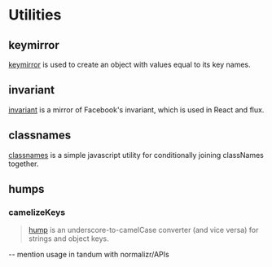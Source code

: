 
# Utilities

## keymirror

[keymirror](https://github.com/STRML/keyMirror) is used to create an
object with values equal to its key names.

## invariant

[invariant](https://github.com/zertosh/invariant) is a mirror of
Facebook's invariant, which is used in React and flux.

## classnames

[classnames](https://github.com/JedWatson/classnames) is a simple
javascript utility for conditionally joining classNames together.

## humps
### camelizeKeys

> [hump](https://github.com/domchristie/humps) is an
> underscore-to-camelCase converter (and vice versa) for strings and
> object keys.

-- mention usage in tandum with normalizr/APIs

